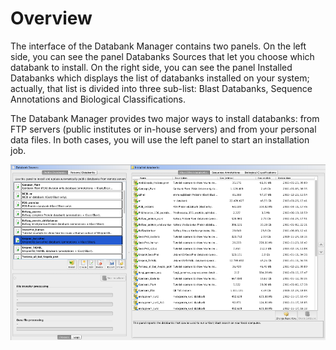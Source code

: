 # Overview

The interface of the Databank Manager contains two panels. On the left side, you can see the panel Databanks Sources that let you choose which databank to install. On the right side, you can see the panel Installed Databanks which displays the list of databanks installed on your system; actually, that list is divided into three sub-list: Blast Databanks, Sequence Annotations and Biological Classifications.

The Databank Manager provides two major ways to install databanks: from FTP servers \(public institutes or in-house servers\) and from your personal data files. In both cases, you will use the left panel to start an installation job.

![Local Image](../.gitbook/assets/dbms_ui.png)

